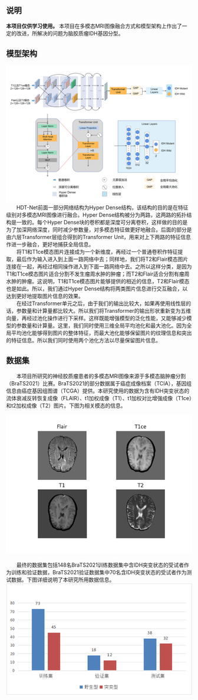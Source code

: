 ## 说明
**本项目仅供学习使用。**
本项目在多模态MRI图像融合方式和模型架构上作出了一定的改进，所解决的问题为脑胶质瘤IDH基因分型。
## 模型架构
![image](src/Net_Structure.png)
&emsp;&emsp;HDT-Net前面一部分网络结构为Hyper Dense结构，该结构的目的是在特征级别对多模态MRI图像进行融合。Hyper Dense结构被分为两路，这两路的拓扑结构是一致的。每个Hyper Dense块的卷积都是深度可分离卷积，这样做的目的是为了加深网络深度，同时减少参数量，对多模态特征做更好地融合。后面的部分是由六层Transformer层组合得到的Transformer Unit，用来对上下两路的特征信息作进一步融合，更好地捕获全局信息。<br>
&emsp;&emsp;将T1和T1ce模态图片连接成为一个新维度，再经过一个普通卷积作特征提取，最后作为输入进入到上面一路网络中去；同样地，我们将T2和Flair模态图片连接在一起，再经过相同操作进入到下面一路网络中去。之所以这样分类，是因为T1和T1ce模态图片适合分割不发生瘤周水肿的肿瘤；而T2和Flair适合分割有瘤周水肿的肿瘤。这说明，T1和T1ce模态图片能够提供的相近的信息，T2和Flair模态也是如此。所以，我们通过Hyper Dense结构将两类图片信息进行交互融合，以达到更好地提取图片信息的效果。<br>
&emsp;&emsp;在经过Transformer单元之后，由于我们的输出比较大，如果再使用线性层的话，参数量和计算量都比较大。所以我们将Transformer的输出形状重新变为五维向量，再经过池化操作进行下采样。这样既能增强模型的泛化性能，又能够减少模型的参数量和计算量。这里，我们同时使用三维全局平均池化和最大池化。因为全局平均池化能够得到图片的整体特征，而最大池化能够保留图片的纹理信息和突出的特征信息。所以我们同时使用两个池化方法以尽量保留图片信息。
## 数据集
&emsp;&emsp;本项目所研究的神经胶质瘤患者的多模态MRI图像来源于多模态脑肿瘤分割（BraTS2021）比赛。BraTS2021的部分数据属于癌症成像档案（TCIA），基因组信息由癌症基因组图谱（TCGA）提供。本研究使用的数据为含有IDH突变状态的流体衰减反转恢复成像（FLAIR）、t1加权成像（T1）、t1加权对比增强成像（T1ce）和t2加权成像（T2）图片。下图为相关模态的信息。
<div align=center><img src="src/四个模态图片.png"></div><br>
&emsp;&emsp;最终的数据集包括148名BraTS2021训练数据集中含IDH突变状态的受试者作为训练和验证数据，BraTS2021验证数据集中70名含IDH突变状态的受试者作为测试数据。下图详细说明了本研究所用数据信息。
<div align=center><img src="src/image.png"></div>
